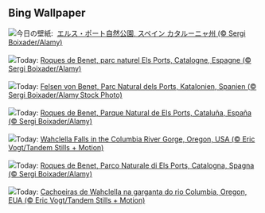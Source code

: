 ## Bing Wallpaper
![](https://www.bing.com/th?id=OHR.TarragonaSpain_JA-JP1624420185_UHD.jpg&w=1000)今日の壁紙: &nbsp;[エルス・ポート自然公園, スペイン カタルーニャ州 (© Sergi Boixader/Alamy)](https://www.bing.com/th?id=OHR.TarragonaSpain_JA-JP1624420185_UHD.jpg)
<br><br/>
![](https://www.bing.com/th?id=OHR.TarragonaSpain_FR-FR7145786425_UHD.jpg&w=1000)Today: [Roques de Benet, parc naturel Els Ports, Catalogne, Espagne (© Sergi Boixader/Alamy)](https://www.bing.com/th?id=OHR.TarragonaSpain_FR-FR7145786425_UHD.jpg)
<br><br/>
![](https://www.bing.com/th?id=OHR.TarragonaSpain_DE-DE8015147907_UHD.jpg&w=1000)Today: [Felsen von Benet, Parc Natural dels Ports, Katalonien, Spanien (© Sergi Boixader/Alamy Stock Photo)](https://www.bing.com/th?id=OHR.TarragonaSpain_DE-DE8015147907_UHD.jpg)
<br><br/>
![](https://www.bing.com/th?id=OHR.TarragonaSpain_ES-ES7042057551_UHD.jpg&w=1000)Today: [Roques de Benet, Parque Natural de Els Ports, Cataluña, España (© Sergi Boixader/Alamy)](https://www.bing.com/th?id=OHR.TarragonaSpain_ES-ES7042057551_UHD.jpg)
<br><br/>
![](https://www.bing.com/th?id=OHR.WahclellaFalls_EN-GB8488291917_UHD.jpg&w=1000)Today: [Wahclella Falls in the Columbia River Gorge, Oregon, USA (© Eric Vogt/Tandem Stills + Motion)](https://www.bing.com/th?id=OHR.WahclellaFalls_EN-GB8488291917_UHD.jpg)
<br><br/>
![](https://www.bing.com/th?id=OHR.TarragonaSpain_IT-IT1704210976_UHD.jpg&w=1000)Today: [Roques de Benet, Parco Naturale di Els Ports, Catalogna, Spagna (© Sergi Boixader/Alamy)](https://www.bing.com/th?id=OHR.TarragonaSpain_IT-IT1704210976_UHD.jpg)
<br><br/>
![](https://www.bing.com/th?id=OHR.WahclellaFalls_PT-BR3300718426_UHD.jpg&w=1000)Today: [Cachoeiras de Wahclella na garganta do rio Columbia, Oregon, EUA (© Eric Vogt/Tandem Stills + Motion)](https://www.bing.com/th?id=OHR.WahclellaFalls_PT-BR3300718426_UHD.jpg)
<br><br/>
